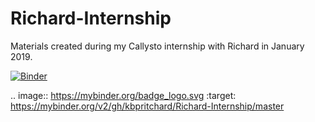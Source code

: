 # Richard-Internship
Materials created during my Callysto internship with Richard in January 2019.

[![Binder](https://mybinder.org/badge_logo.svg)](https://mybinder.org/v2/gh/kbpritchard/Richard-Internship/master)

.. image:: https://mybinder.org/badge_logo.svg :target: https://mybinder.org/v2/gh/kbpritchard/Richard-Internship/master
